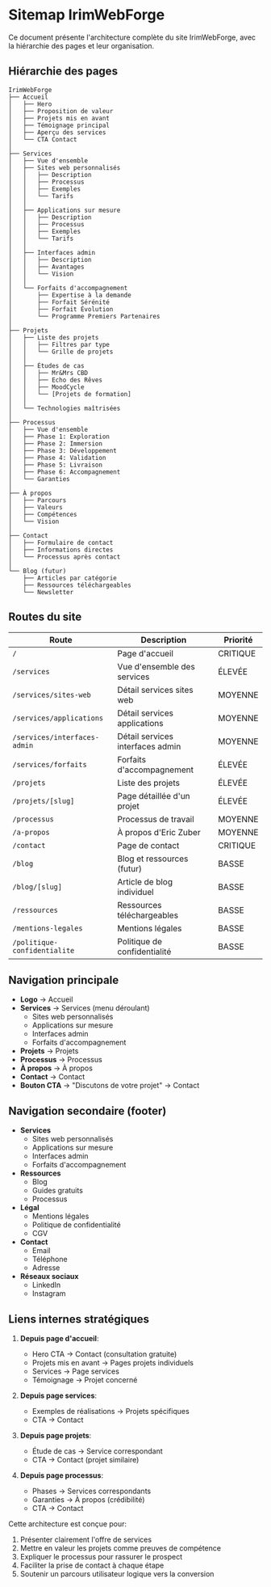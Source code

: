 # Sitemap IrimWebForge

Ce document présente l'architecture complète du site IrimWebForge, avec la hiérarchie des pages et leur organisation.

## Hiérarchie des pages

```
IrimWebForge
├── Accueil
│   ├── Hero
│   ├── Proposition de valeur
│   ├── Projets mis en avant
│   ├── Témoignage principal
│   ├── Aperçu des services
│   └── CTA Contact
│
├── Services
│   ├── Vue d'ensemble
│   ├── Sites web personnalisés
│   │   ├── Description
│   │   ├── Processus
│   │   ├── Exemples
│   │   └── Tarifs
│   │
│   ├── Applications sur mesure
│   │   ├── Description
│   │   ├── Processus
│   │   ├── Exemples
│   │   └── Tarifs
│   │
│   ├── Interfaces admin
│   │   ├── Description
│   │   ├── Avantages
│   │   └── Vision
│   │
│   └── Forfaits d'accompagnement
│       ├── Expertise à la demande
│       ├── Forfait Sérénité
│       ├── Forfait Évolution
│       └── Programme Premiers Partenaires
│
├── Projets
│   ├── Liste des projets
│   │   ├── Filtres par type
│   │   └── Grille de projets
│   │
│   ├── Études de cas
│   │   ├── Mr&Mrs CBD
│   │   ├── Echo des Rêves
│   │   ├── MoodCycle
│   │   └── [Projets de formation]
│   │
│   └── Technologies maîtrisées
│
├── Processus
│   ├── Vue d'ensemble
│   ├── Phase 1: Exploration
│   ├── Phase 2: Immersion
│   ├── Phase 3: Développement
│   ├── Phase 4: Validation
│   ├── Phase 5: Livraison
│   ├── Phase 6: Accompagnement
│   └── Garanties
│
├── À propos
│   ├── Parcours
│   ├── Valeurs
│   ├── Compétences
│   └── Vision
│
├── Contact
│   ├── Formulaire de contact
│   ├── Informations directes
│   └── Processus après contact
│
└── Blog (futur)
    ├── Articles par catégorie
    ├── Ressources téléchargeables
    └── Newsletter
```

## Routes du site

| Route | Description | Priorité |
|-------|-------------|----------|
| `/` | Page d'accueil | CRITIQUE |
| `/services` | Vue d'ensemble des services | ÉLEVÉE |
| `/services/sites-web` | Détail services sites web | MOYENNE |
| `/services/applications` | Détail services applications | MOYENNE |
| `/services/interfaces-admin` | Détail services interfaces admin | MOYENNE |
| `/services/forfaits` | Forfaits d'accompagnement | ÉLEVÉE |
| `/projets` | Liste des projets | ÉLEVÉE |
| `/projets/[slug]` | Page détaillée d'un projet | ÉLEVÉE |
| `/processus` | Processus de travail | MOYENNE |
| `/a-propos` | À propos d'Eric Zuber | MOYENNE |
| `/contact` | Page de contact | CRITIQUE |
| `/blog` | Blog et ressources (futur) | BASSE |
| `/blog/[slug]` | Article de blog individuel | BASSE |
| `/ressources` | Ressources téléchargeables | BASSE |
| `/mentions-legales` | Mentions légales | BASSE |
| `/politique-confidentialite` | Politique de confidentialité | BASSE |

## Navigation principale

- **Logo** → Accueil
- **Services** → Services (menu déroulant)
  - Sites web personnalisés
  - Applications sur mesure
  - Interfaces admin
  - Forfaits d'accompagnement
- **Projets** → Projets
- **Processus** → Processus
- **À propos** → À propos
- **Contact** → Contact
- **Bouton CTA** → "Discutons de votre projet" → Contact

## Navigation secondaire (footer)

- **Services**
  - Sites web personnalisés
  - Applications sur mesure
  - Interfaces admin
  - Forfaits d'accompagnement
- **Ressources**
  - Blog
  - Guides gratuits
  - Processus
- **Légal**
  - Mentions légales
  - Politique de confidentialité
  - CGV
- **Contact**
  - Email
  - Téléphone
  - Adresse
- **Réseaux sociaux**
  - LinkedIn
  - Instagram

## Liens internes stratégiques

1. **Depuis page d'accueil**:
   - Hero CTA → Contact (consultation gratuite)
   - Projets mis en avant → Pages projets individuels
   - Services → Page services
   - Témoignage → Projet concerné

2. **Depuis page services**:
   - Exemples de réalisations → Projets spécifiques
   - CTA → Contact

3. **Depuis page projets**:
   - Étude de cas → Service correspondant
   - CTA → Contact (projet similaire)

4. **Depuis page processus**:
   - Phases → Services correspondants
   - Garanties → À propos (crédibilité)
   - CTA → Contact

Cette architecture est conçue pour:
1. Présenter clairement l'offre de services
2. Mettre en valeur les projets comme preuves de compétence
3. Expliquer le processus pour rassurer le prospect
4. Faciliter la prise de contact à chaque étape
5. Soutenir un parcours utilisateur logique vers la conversion